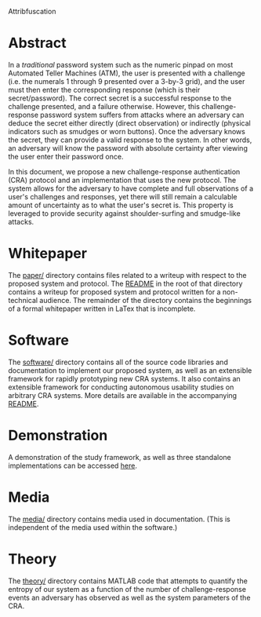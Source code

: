 Attribfuscation

# Abstract

In a *traditional* password system such as the numeric pinpad on most Automated Teller Machines (ATM), the user is presented with a challenge (i.e. the numerals 1 through 9 presented over a 3-by-3 grid), and the user must then enter the corresponding response (which is their secret/password). The correct secret is a successful response to the challenge presented, and a failure otherwise. However, this challenge-response password system suffers from attacks where an adversary can deduce the secret either directly (direct observation) or indirectly (physical indicators such as smudges or worn buttons). Once the adversary knows the secret, they can provide a valid response to the system. In other words, an adversary will know the password with absolute certainty after viewing the user enter their password once.

In this document, we propose a new challenge-response authentication (CRA) protocol and an implementation that uses the new protocol. The system allows for the adversary to have complete and full observations of a user's challenges and responses, yet there will still remain a calculable amount of uncertainty as to what the user's secret is. This property is leveraged to provide security against shoulder-surfing and smudge-like attacks.

# Whitepaper

The [paper/](paper/) directory contains files related to a writeup with respect to the proposed system and protocol.
The [README](paper/README.md) in the root of that directory contains a writeup for proposed system and protocol written for a non-technical audience.
The remainder of the directory contains the beginnings of a formal whitepaper written in LaTex that is incomplete.

# Software
The [software/](software) directory contains all of the source code libraries and documentation to implement our proposed system, as well as an extensible framework for rapidly prototyping new CRA systems. It also contains an extensible framework for conducting autonomous usability studies on arbitrary CRA systems.
More details are available in the accompanying [README](software/README.md).

# Demonstration
A demonstration of the study framework, as well as three standalone implementations can be accessed [here](software/www/index.html).

# Media
The [media/](media/) directory contains media used in documentation. (This is independent of the media used within the software.)

# Theory
The [theory/](theory/) directory contains MATLAB code that attempts to quantify the entropy of our system as a function of the number of challenge-response events an adversary has observed as well as the system parameters of the CRA.
